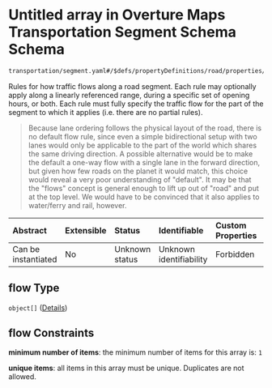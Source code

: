 # Untitled array in Overture Maps Transportation Segment Schema Schema

```txt
transportation/segment.yaml#/$defs/propertyDefinitions/road/properties/flow
```

Rules for how traffic flows along a road segment. Each rule may optionally apply along a linearly referenced range, during a specific set of opening hours, or both. Each rule must fully specify the traffic flow for the part of the segment to which it applies (i.e. there are no partial rules).

> Because lane ordering follows the physical layout of the road, there is no default flow rule, since even a simple bidirectional setup with two lanes would only be applicable to the part of the world which shares the same driving direction.
> A possible alternative would be to make the default a one-way flow with a single lane in the forward direction, but given how few roads on the planet it would match, this choice would reveal a very poor understanding of "default".
> It may be that the "flows" concept is general enough to lift up out of "road" and put at the top level. We would have to be convinced that it also applies to water/ferry and rail, however.

| Abstract            | Extensible | Status         | Identifiable            | Custom Properties | Additional Properties | Access Restrictions | Defined In                                                                                                      |
| :------------------ | :--------- | :------------- | :---------------------- | :---------------- | :-------------------- | :------------------ | :-------------------------------------------------------------------------------------------------------------- |
| Can be instantiated | No         | Unknown status | Unknown identifiability | Forbidden         | Allowed               | none                | [segment.yaml\*](../../../../../../../tmp/jsonschema/schema/transportation/segment.yaml "open original schema") |

## flow Type

`object[]` ([Details](segment-defs-propertydefinitions-road-properties-flow-items.md))

## flow Constraints

**minimum number of items**: the minimum number of items for this array is: `1`

**unique items**: all items in this array must be unique. Duplicates are not allowed.
